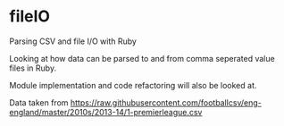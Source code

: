 # fileIO
Parsing CSV and file I/O with Ruby

Looking at how data can be parsed to and from comma seperated value files in Ruby.

Module implementation and code refactoring will also be looked at.

Data taken from https://raw.githubusercontent.com/footballcsv/eng-england/master/2010s/2013-14/1-premierleague.csv